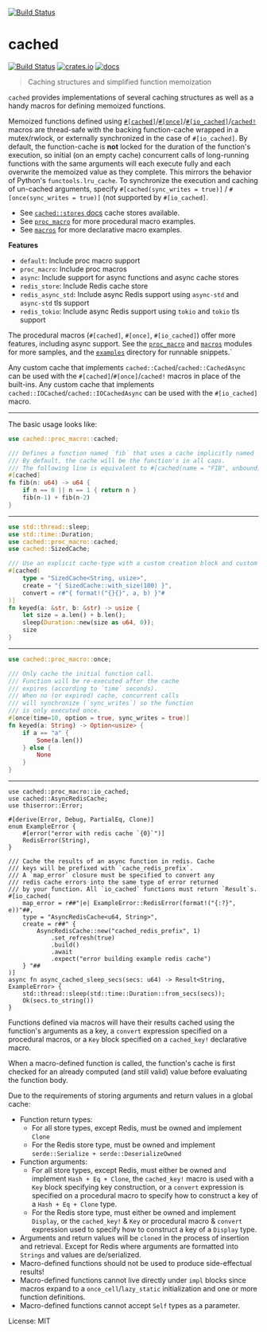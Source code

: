[![Build Status](https://travis-ci.org/jaemk/cached.svg?branch=master)](https://travis-ci.org/jaemk/cached)

# cached

[![Build Status](https://github.com/jaemk/cached/actions/workflows/build.yml/badge.svg)](https://github.com/jaemk/cached/actions/workflows/build.yml)
[![crates.io](https://img.shields.io/crates/v/cached.svg)](https://crates.io/crates/cached)
[![docs](https://docs.rs/cached/badge.svg)](https://docs.rs/cached)

> Caching structures and simplified function memoization

`cached` provides implementations of several caching structures as well as a handy macros
for defining memoized functions.

Memoized functions defined using [`#[cached]`](proc_macro::cached)/[`#[once]`](proc_macro::once)/[`#[io_cached]`](proc_macro::io_cached)/[`cached!`](crate::macros) macros are thread-safe with the backing
function-cache wrapped in a mutex/rwlock, or externally synchronized in the case of `#[io_cached]`.
By default, the function-cache is **not** locked for the duration of the function's execution, so initial (on an empty cache)
concurrent calls of long-running functions with the same arguments will each execute fully and each overwrite
the memoized value as they complete. This mirrors the behavior of Python's `functools.lru_cache`. To synchronize the execution and caching
of un-cached arguments, specify `#[cached(sync_writes = true)]` / `#[once(sync_writes = true)]` (not supported by `#[io_cached]`.

- See [`cached::stores` docs](https://docs.rs/cached/latest/cached/stores/index.html) cache stores available.
- See [`proc_macro`](https://docs.rs/cached/latest/cached/proc_macro/index.html) for more procedural macro examples.
- See [`macros`](https://docs.rs/cached/latest/cached/macros/index.html) for more declarative macro examples.

**Features**

- `default`: Include proc macro support
- `proc_macro`: Include proc macros
- `async`: Include support for async functions and async cache stores
- `redis_store`: Include Redis cache store
- `redis_async_std`: Include async Redis support using `async-std` and `async-std` tls support
- `redis_tokio`: Include async Redis support using `tokio` and `tokio` tls support


The procedural macros (`#[cached]`, `#[once]`, `#[io_cached]`) offer more features, including async support.
See the [`proc_macro`](crate::proc_macro) and [`macros`](crate::macros) modules for more samples, and the
[`examples`](https://github.com/jaemk/cached/tree/master/examples) directory for runnable snippets.`

Any custom cache that implements `cached::Cached`/`cached::CachedAsync` can be used with the `#[cached]`/`#[once]`/`cached!` macros in place of the built-ins.
Any custom cache that implements `cached::IOCached`/`cached::IOCachedAsync` can be used with the `#[io_cached]` macro.

----

The basic usage looks like:

```rust
use cached::proc_macro::cached;

/// Defines a function named `fib` that uses a cache implicitly named `FIB`.
/// By default, the cache will be the function's in all caps.
/// The following line is equivalent to #[cached(name = "FIB", unbound)]
#[cached]
fn fib(n: u64) -> u64 {
    if n == 0 || n == 1 { return n }
    fib(n-1) + fib(n-2)
}
```

----

```rust
use std::thread::sleep;
use std::time::Duration;
use cached::proc_macro::cached;
use cached::SizedCache;

/// Use an explicit cache-type with a custom creation block and custom cache-key generating block
#[cached(
    type = "SizedCache<String, usize>",
    create = "{ SizedCache::with_size(100) }",
    convert = r#"{ format!("{}{}", a, b) }"#
)]
fn keyed(a: &str, b: &str) -> usize {
    let size = a.len() + b.len();
    sleep(Duration::new(size as u64, 0));
    size
}
```

----

```rust
use cached::proc_macro::once;

/// Only cache the initial function call.
/// Function will be re-executed after the cache
/// expires (according to `time` seconds).
/// When no (or expired) cache, concurrent calls
/// will synchronize (`sync_writes`) so the function
/// is only executed once.
#[once(time=10, option = true, sync_writes = true)]
fn keyed(a: String) -> Option<usize> {
    if a == "a" {
        Some(a.len())
    } else {
        None
    }
}
```

----

```rust,no_run,ignore
use cached::proc_macro::io_cached;
use cached::AsyncRedisCache;
use thiserror::Error;

#[derive(Error, Debug, PartialEq, Clone)]
enum ExampleError {
    #[error("error with redis cache `{0}`")]
    RedisError(String),
}

/// Cache the results of an async function in redis. Cache
/// keys will be prefixed with `cache_redis_prefix`.
/// A `map_error` closure must be specified to convert any
/// redis cache errors into the same type of error returned
/// by your function. All `io_cached` functions must return `Result`s.
#[io_cached(
    map_error = r##"|e| ExampleError::RedisError(format!("{:?}", e))"##,
    type = "AsyncRedisCache<u64, String>",
    create = r##" {
        AsyncRedisCache::new("cached_redis_prefix", 1)
            .set_refresh(true)
            .build()
            .await
            .expect("error building example redis cache")
    } "##
)]
async fn async_cached_sleep_secs(secs: u64) -> Result<String, ExampleError> {
    std::thread::sleep(std::time::Duration::from_secs(secs));
    Ok(secs.to_string())
}
```


Functions defined via macros will have their results cached using the
function's arguments as a key, a `convert` expression specified on a procedural macros,
or a `Key` block specified on a `cached_key!` declarative macro.

When a macro-defined function is called, the function's cache is first checked for an already
computed (and still valid) value before evaluating the function body.

Due to the requirements of storing arguments and return values in a global cache:

- Function return types:
  - For all store types, except Redis, must be owned and implement `Clone`
  - For the Redis store type, must be owned and implement `serde::Serialize + serde::DeserializeOwned`
- Function arguments:
  - For all store types, except Redis, must either be owned and implement `Hash + Eq + Clone`,
    the `cached_key!` macro is used with a `Key` block specifying key construction, or
    a `convert` expression is specified on a procedural macro to specify how to construct a key
    of a `Hash + Eq + Clone` type.
  - For the Redis store type, must either be owned and implement `Display`, or the `cached_key!` & `Key`
    or procedural macro & `convert` expression used to specify how to construct a key of a `Display` type.
- Arguments and return values will be `cloned` in the process of insertion and retrieval. Except for Redis
  where arguments are formatted into `Strings` and values are de/serialized.
- Macro-defined functions should not be used to produce side-effectual results!
- Macro-defined functions cannot live directly under `impl` blocks since macros expand to a
  `once_cell`/`lazy_static` initialization and one or more function definitions.
- Macro-defined functions cannot accept `Self` types as a parameter.



License: MIT

